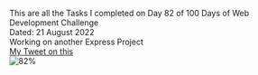 This are all the Tasks I completed on Day 82 of 100 Days of Web Development Challenge<br>
Dated: 21 August 2022<br>
Working on another Express Project<br>
[My Tweet on this](#)<br>
![82%](https://progress-bar.dev/82)<br>